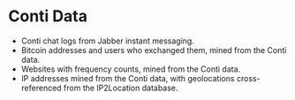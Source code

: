 # Conti Data

- Conti chat logs from Jabber instant messaging.
- Bitcoin addresses and users who exchanged them, mined from the Conti data. 
- Websites with frequency counts, mined from the Conti data.
- IP addresses mined from the Conti data, with geolocations cross-referenced from the IP2Location database. 
